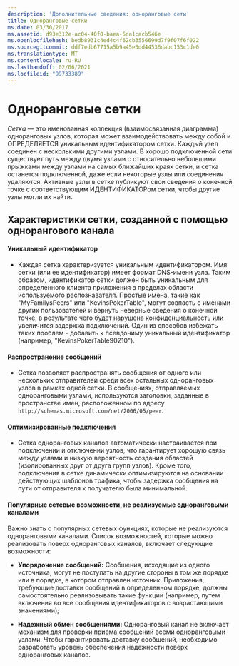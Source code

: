 ```yaml
---
description: 'Дополнительные сведения: одноранговые сети'
title: Одноранговые сетки
ms.date: 03/30/2017
ms.assetid: d93e312e-ac04-40f8-baea-5da1cacb546e
ms.openlocfilehash: bedb8931c4ed4c4f62cb3556699d7f9f07f6f022
ms.sourcegitcommit: ddf7edb67715a5b9a45e3dd44536dabc153c1de0
ms.translationtype: MT
ms.contentlocale: ru-RU
ms.lasthandoff: 02/06/2021
ms.locfileid: "99733389"
---
```

# <a name="peer-meshes"></a>Одноранговые сетки

*Сетка* — это именованная коллекция (взаимосвязанная диаграмма) одноранговых узлов, которая может взаимодействовать между собой и ОПРЕДЕЛЯЕТСЯ уникальным идентификатором сетки. Каждый узел соединен с несколькими другими узлами. В хорошо подключенной сети существует путь между двумя узлами с относительно небольшими прыжками между узлами на самых ближайших краях сетки, и сетка останется подключенной, даже если некоторые узлы или соединения удаляются. Активные узлы в сетке публикуют свои сведения о конечной точке с соответствующим ИДЕНТИФИКАТОРом сетки, чтобы другие узлы могли их найти.  
  
## <a name="characteristics-of-a-mesh-created-using-peer-channel"></a>Характеристики сетки, созданной с помощью однорангового канала  
  
#### <a name="uniquely-identified"></a>Уникальный идентификатор  
  
- Каждая сетка характеризуется уникальным идентификатором. Имя сетки (или ее идентификатор) имеет формат DNS-имени узла. Таким образом, идентификатор сетки должен быть уникальным для определенного клиента приложения в пределах области используемого распознавателя. Простые имена, такие как "MyFamilysPeers" или "KevinsPokerTable", могут совпасть с именами других пользователей и вернуть неверные сведения о конечной точке, в результате чего будет нарушена конфиденциальность или увеличится задержка подключений. Один из способов избежать таких проблем - добавить к псевдониму уникальный идентификатор (например, "KevinsPokerTable90210").  
  
#### <a name="message-flooding"></a>Распространение сообщений  
  
- Сетка позволяет распространять сообщения от одного или нескольких отправителей среди всех остальных одноранговых узлов в рамках одной сетки. В сообщениях, отправляемых одноранговыми узлами, используются заголовки, заданные в пространстве имен, расположенном по адресу `http://schemas.microsoft.com/net/2006/05/peer`.  
  
#### <a name="optimized-connections"></a>Оптимизированные подключения  
  
- Сетка одноранговых каналов автоматически настраивается при подключении и отключении узлов, что гарантирует хорошую связь между узлами и низкую вероятность создания областей (изолированных друг от друга групп узлов). Кроме того, подключения в сетке динамически оптимизируются на основании действующих шаблонов трафика, чтобы задержка сообщения на пути от отправителя к получателю была минимальной.  
  
#### <a name="popular-network-features-that-peer-channel-does-not-provide"></a>Популярные сетевые возможности, не реализуемые одноранговыми каналами  

 Важно знать о популярных сетевых функциях, которые не реализуются одноранговыми каналами. Список возможностей, которые можно реализовать поверх одноранговых каналов, включает следующие возможности:  
  
- **Упорядочение сообщений:** Сообщения, исходящие из одного источника, могут не поступать на другие стороны в том же порядке или в порядке, в котором отправлен источник. Приложения, требующие доставки сообщений в определенном порядке, должны самостоятельно реализовывать такие функции (например, путем включения во все сообщения идентификаторов с возрастающими значениями);  
  
- **Надежный обмен сообщениями:** Одноранговый канал не включает механизм для проверки приема сообщений всеми одноранговыми узлами. Чтобы гарантировать доставку сообщений, необходимо разработать уровень обеспечения надежности поверх одноранговых каналов.
